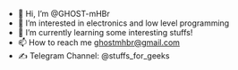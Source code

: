 - 👋 Hi, I’m @GHOST-mHBr
- 👀 I’m interested in electronics and low level programming
- 🌱 I’m currently learning some interesting stuffs!
- 📫 How to reach me ghostmhbr@gmail.com
- ✍️ Telegram Channel: @stuffs_for_geeks
<!---
GHOST-mHBr/GHOST-mHBr is a ✨ special ✨ repository because its `README.md` (this file) appears on your GitHub profile.
You can click the Preview link to take a look at your changes.
--->
